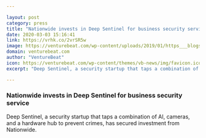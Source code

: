 ```yaml
---

layout: post
category: press
title: "Nationwide invests in Deep Sentinel for business security service"
date: 2020-03-03 15:16:41
link: https://vrhk.co/2vrSR5w
image: https://venturebeat.com/wp-content/uploads/2019/01/https___blogs-images.forbes.com_lanxuezhao_files_2018_12_Deep-Sentinel-1200x675-e1582823840512.jpg?w=1200&strip=all
domain: venturebeat.com
author: "VentureBeat"
icon: https://venturebeat.com/wp-content/themes/vb-news/img/favicon.ico
excerpt: "Deep Sentinel, a security startup that taps a combination of AI, cameras, and a hardware hub to prevent crimes, has secured investment from Nationwide."

---
```


### Nationwide invests in Deep Sentinel for business security service

Deep Sentinel, a security startup that taps a combination of AI, cameras, and a hardware hub to prevent crimes, has secured investment from Nationwide.